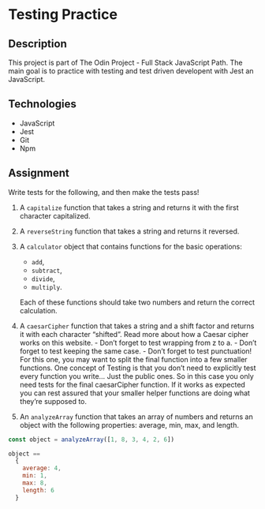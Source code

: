 # Testing Practice

## Description

This project is part of The Odin Project - Full Stack JavaScript Path. The main
goal is to practice with testing and test driven developent with Jest an JavaScript.

## Technologies

- JavaScript
- Jest
- Git
- Npm

## Assignment

Write tests for the following, and then make the tests pass!

1.  A `capitalize` function that takes a string and returns it with the first
    character capitalized.

2.  A `reverseString` function that takes a string and returns it reversed.

3.  A `calculator` object that contains functions for the basic operations:

    - `add`,
    - `subtract`,
    - `divide`,
    - `multiply`.

    Each of these functions should take two numbers and return the correct
    calculation.

4.  A `caesarCipher` function that takes a string and a shift factor and returns
    it with each character “shifted”. Read more about how a Caesar cipher works on
    this website.
        - Don’t forget to test wrapping from z to a.
        - Don’t forget to test keeping the same case.
        - Don’t forget to test punctuation!
    For this one, you may want to split the final function into a few smaller
    functions. One concept of Testing is that you don’t need to explicitly test
    every function you write… Just the public ones. So in this case you only
    need tests for the final caesarCipher function. If it works as expected you
    can rest assured that your smaller helper functions are doing what they’re
    supposed to.

6.  An `analyzeArray` function that takes an array of numbers and returns an object
    with the following properties: average, min, max, and length.

```js
const object = analyzeArray([1, 8, 3, 4, 2, 6])

object ==
  {
    average: 4,
    min: 1,
    max: 8,
    length: 6
  }
```

